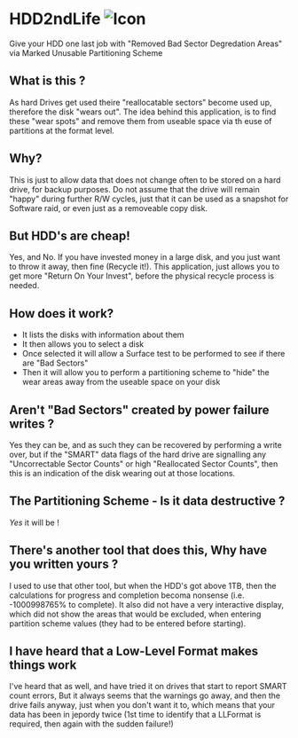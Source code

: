 # HDD2ndLife ![Icon](./HDD2ndLife/HDD2ndLife.ico)

Give your HDD one last job with "Removed Bad Sector Degredation Areas" via Marked Unusable Partitioning Scheme


## What is this ?
As hard Drives get used theire "reallocatable sectors" become used up, therefore the disk "wears out". 
The idea behind this application, is to find these "wear spots" and remove them from useable space via th euse of partitions
at the format level.


## Why?
This is just to allow data that does not change often to be stored on a hard drive, for backup purposes. 
Do not assume that the drive will remain "happy" during further R/W cycles, just that it can be used as a snapshot for Software raid, or even just as a removeable copy disk.


## But HDD's are cheap!
Yes, and No. If you have invested money in a large disk, and you just want to throw it away, then fine (Recycle it!).
This application, just allows you to get more "Return On Your Invest", before the physical recycle process is needed.


## How does it work?
- It lists the disks with information about them
- It then allows you to select a disk
- Once selected it will allow a Surface test to be performed to see if there are "Bad Sectors"
- Then it will allow you to perform a partitioning scheme to "hide" the wear areas away from the useable space on your disk


## Aren't "Bad Sectors" created by power failure writes ?
Yes they can be, and as such they can be recovered by performing a write over, but if the "SMART" data flags of the hard drive are signalling any "Uncorrectable Sector Counts" or high "Reallocated Sector Counts", then this is an indication of the disk wearing out at those locations.

## The Partitioning Scheme - Is it data destructive ?
_Yes_ it will be !

## There's another tool that does this, Why have you written yours ?
I used to use that other tool, but when the HDD's got above 1TB, then the calculations for progress and completion becoma nonsense (i.e. -1000998765% to complete).
It also did not have a very interactive display, which did not show the areas that would be excluded, when entering partition scheme values (they had to be entered before starting).

## I have heard that a Low-Level Format makes things work
I've heard that as well, and have tried it on drives that start to report SMART count errors, But it always seems that the warnings go away, and then the drive fails anyway, just when you don't want it to, which means that your data has been in jepordy twice (1st time to identify that a LLFormat is required, then again with the sudden failure!)
